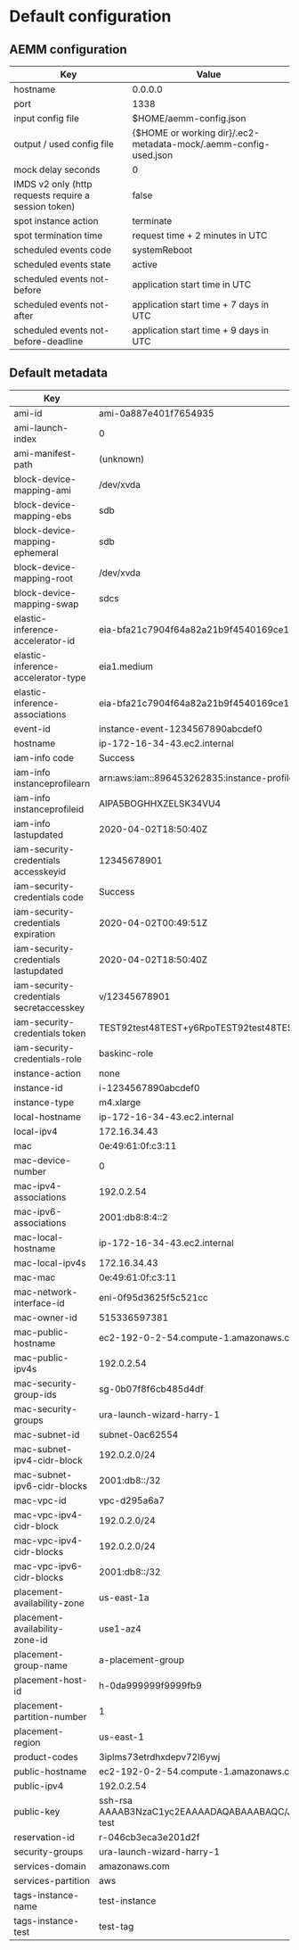 # Default configuration

## AEMM configuration
Key | Value
--- | --- 
hostname | 0.0.0.0
port | 1338
input config file | $HOME/aemm-config.json
output / used config file | {$HOME or working dir}/.ec2-metadata-mock/.aemm-config-used.json
mock delay seconds | 0
IMDS v2 only (http requests require a session token) | false
spot instance action | terminate
spot termination time | request time + 2 minutes in UTC
scheduled events code | systemReboot
scheduled events state | active
scheduled events not-before | application start time in UTC
scheduled events not-after | application start time + 7 days in UTC
scheduled events not-before-deadline | application start time + 9 days in UTC

## Default metadata
Key | Value
--- | --- 
ami-id | ami-0a887e401f7654935
ami-launch-index | 0
ami-manifest-path | (unknown)
block-device-mapping-ami | /dev/xvda
block-device-mapping-ebs | sdb
block-device-mapping-ephemeral | sdb
block-device-mapping-root | /dev/xvda
block-device-mapping-swap | sdcs
elastic-inference-accelerator-id | eia-bfa21c7904f64a82a21b9f4540169ce1
elastic-inference-accelerator-type | eia1.medium
elastic-inference-associations | eia-bfa21c7904f64a82a21b9f4540169ce1
event-id | instance-event-1234567890abcdef0
hostname | ip-172-16-34-43.ec2.internal
iam-info code | Success
iam-info instanceprofilearn | arn:aws:iam::896453262835:instance-profile/baskinc-role
iam-info instanceprofileid | AIPA5BOGHHXZELSK34VU4
iam-info lastupdated | 2020-04-02T18:50:40Z
iam-security-credentials accesskeyid | 12345678901
iam-security-credentials code | Success
iam-security-credentials expiration | 2020-04-02T00:49:51Z
iam-security-credentials lastupdated | 2020-04-02T18:50:40Z
iam-security-credentials secretaccesskey | v/12345678901
iam-security-credentials token | TEST92test48TEST+y6RpoTEST92test48TEST/8oWVAiBqTEsT5Ky7ty2tEStxC1T==
iam-security-credentials-role | baskinc-role
instance-action | none
instance-id | i-1234567890abcdef0
instance-type | m4.xlarge
local-hostname | ip-172-16-34-43.ec2.internal
local-ipv4 | 172.16.34.43
mac | 0e:49:61:0f:c3:11
mac-device-number | 0
mac-ipv4-associations | 192.0.2.54
mac-ipv6-associations | 2001:db8:8:4::2
mac-local-hostname | ip-172-16-34-43.ec2.internal
mac-local-ipv4s | 172.16.34.43
mac-mac | 0e:49:61:0f:c3:11
mac-network-interface-id | eni-0f95d3625f5c521cc
mac-owner-id | 515336597381
mac-public-hostname | ec2-192-0-2-54.compute-1.amazonaws.com
mac-public-ipv4s | 192.0.2.54
mac-security-group-ids | sg-0b07f8f6cb485d4df
mac-security-groups | ura-launch-wizard-harry-1
mac-subnet-id | subnet-0ac62554
mac-subnet-ipv4-cidr-block | 192.0.2.0/24
mac-subnet-ipv6-cidr-blocks | 2001:db8::/32
mac-vpc-id | vpc-d295a6a7
mac-vpc-ipv4-cidr-block | 192.0.2.0/24
mac-vpc-ipv4-cidr-blocks | 192.0.2.0/24
mac-vpc-ipv6-cidr-blocks | 2001:db8::/32
placement-availability-zone | us-east-1a
placement-availability-zone-id | use1-az4
placement-group-name | a-placement-group
placement-host-id | h-0da999999f9999fb9
placement-partition-number | 1
placement-region | us-east-1
product-codes | 3iplms73etrdhxdepv72l6ywj
public-hostname | ec2-192-0-2-54.compute-1.amazonaws.com
public-ipv4 | 192.0.2.54
public-key | ssh-rsa AAAAB3NzaC1yc2EAAAADAQABAAABAQC/JxGByvHDHgQAU+0nRFWdvMPi22OgNUn9ansrI8QN1ZJGxD1ML8DRnJ3Q3zFKqqjGucfNWW0xpVib+ttkIBp8G9P/EOcX9C3FF63O3SnnIUHJsp5faRAZsTJPx0G5HUbvhBvnAcCtSqQgmr02c1l582vAWx48pOmeXXMkl9qe9V/s7K3utmeZkRLo9DqnbsDlg5GWxLC/rWKYaZR66CnMEyZ7yBy3v3abKaGGRovLkHNAgWjSSgmUTI1nT5/S2OLxxuDnsC7+BiABLPaqlIE70SzcWZ0swx68Bo2AY9T9ymGqeAM/1T4yRtg0sPB98TpT7WrY5A3iia2UVtLO/xcTt test
reservation-id | r-046cb3eca3e201d2f
security-groups | ura-launch-wizard-harry-1
services-domain | amazonaws.com
services-partition | aws
tags-instance-name | test-instance
tags-instance-test | test-tag